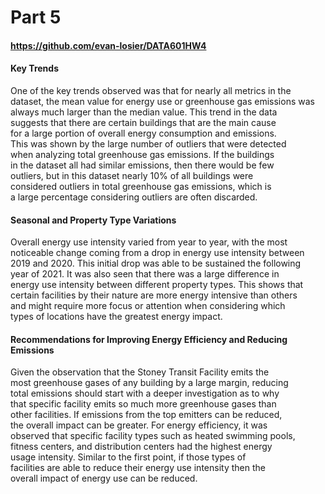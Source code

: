 # Part 5  

#### https://github.com/evan-losier/DATA601HW4  


#### Key Trends  

One of the key trends observed was that for nearly all metrics in the  
dataset, the mean value for energy use or greenhouse gas emissions was  
always much larger than the median value. This trend in the data  
suggests that there are certain buildings that are the main cause  
for a large portion of overall energy consumption and emissions.  
This was shown by the large number of outliers that were detected  
when analyzing total greenhouse gas emissions. If the buildings  
in the dataset all had similar emissions, then there would be few  
outliers, but in this dataset nearly 10% of all buildings were  
considered outliers in total greenhouse gas emissions, which is  
a large percentage considering outliers are often discarded.  


#### Seasonal and Property Type Variations  

Overall energy use intensity varied from year to year, with the most  
noticeable change coming from a drop in energy use intensity between  
2019 and 2020. This initial drop was able to be sustained the following  
year of 2021. It was also seen that there was a large difference in  
energy use intensity between different property types. This shows that  
certain facilities by their nature are more energy intensive than others  
and might require more focus or attention when considering which  
types of locations have the greatest energy impact.  


#### Recommendations for Improving Energy Efficiency and Reducing Emissions  

Given the observation that the Stoney Transit Facility emits the  
most greenhouse gases of any building by a large margin, reducing  
total emissions should start with a deeper investigation as to why  
that specific facility emits so much more greenhouse gases than  
other facilities. If emissions from the top emitters can be reduced,  
the overall impact can be greater. For energy efficiency, it was  
observed that specific facility types such as heated swimming pools,  
fitness centers, and distribution centers had the highest energy  
usage intensity. Similar to the first point, if those types of  
facilities are able to reduce their energy use intensity then the  
overall impact of energy use can be reduced.  